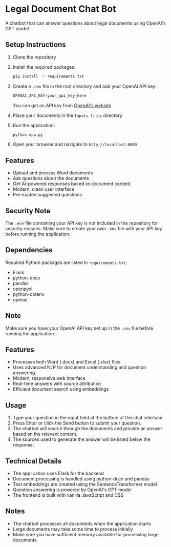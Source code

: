 # Legal Document Chat Bot

A chatbot that can answer questions about legal documents using OpenAI's GPT model.

## Setup Instructions

1. Clone the repository
2. Install the required packages:
   ```bash
   pip install -r requirements.txt
   ```
3. Create a `.env` file in the root directory and add your OpenAI API key:
   ```bash
   OPENAI_API_KEY=your_api_key_here
   ```
   You can get an API key from [OpenAI's website](https://platform.openai.com/api-keys)

4. Place your documents in the `Inputs files` directory

5. Run the application:
   ```bash
   python app.py
   ```

6. Open your browser and navigate to `http://localhost:8000`

## Features

- Upload and process Word documents
- Ask questions about the documents
- Get AI-powered responses based on document content
- Modern, clean user interface
- Pre-loaded suggested questions

## Security Note

The `.env` file containing your API key is not included in the repository for security reasons. Make sure to create your own `.env` file with your API key before running the application.

## Dependencies

Required Python packages are listed in `requirements.txt`:
- Flask
- python-docx
- pandas
- openpyxl
- python-dotenv
- openai

## Note

Make sure you have your OpenAI API key set up in the `.env` file before running the application.

## Features

- Processes both Word (.docx) and Excel (.xlsx) files
- Uses advanced NLP for document understanding and question answering
- Modern, responsive web interface
- Real-time answers with source attribution
- Efficient document search using embeddings

## Usage

1. Type your question in the input field at the bottom of the chat interface.
2. Press Enter or click the Send button to submit your question.
3. The chatbot will search through the documents and provide an answer based on the relevant content.
4. The sources used to generate the answer will be listed below the response.

## Technical Details

- The application uses Flask for the backend
- Document processing is handled using python-docx and pandas
- Text embeddings are created using the SentenceTransformer model
- Question answering is powered by OpenAI's GPT model
- The frontend is built with vanilla JavaScript and CSS

## Notes

- The chatbot processes all documents when the application starts
- Large documents may take some time to process initially
- Make sure you have sufficient memory available for processing large documents 